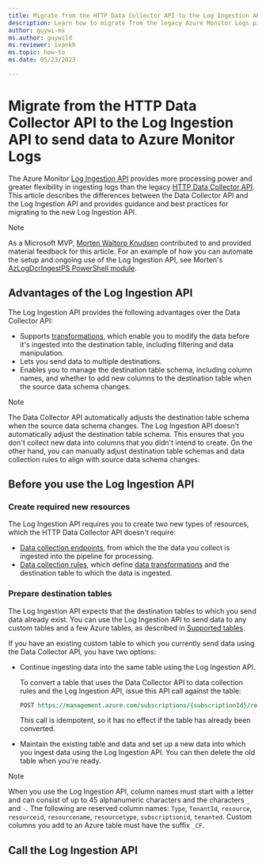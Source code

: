 ```yaml
---
title: Migrate from the HTTP Data Collector API to the Log Ingestion API
description: Learn how to migrate from the legacy Azure Monitor Logs pipeline, which uses the Data Collector API, to the new pipeline, which uses the Log Ingestion API and provides more processing power and greater flexibility.
author: guywi-ms
ms.author: guywild
ms.reviewer: ivankh
ms.topic: how-to 
ms.date: 05/23/2023

---
```


# Migrate from the HTTP Data Collector API to the Log Ingestion API to send data to Azure Monitor Logs

The Azure Monitor [Log Ingestion API](../logs/logs-ingestion-api-overview.md) provides more processing power and greater flexibility in ingesting logs than the legacy [HTTP Data Collector API](../logs/data-collector-api.md). This article describes the differences between the Data Collector API and the Log Ingestion API and provides guidance and best practices for migrating to the new Log Ingestion API.  

> [!NOTE]
> As a Microsoft MVP, [Morten Waltorp Knudsen](https://mortenknudsen.net/) contributed to and provided material feedback for this article. For an example of how you can automate the setup and ongoing use of the Log Ingestion API, see Morten's [AzLogDcrIngestPS PowerShell module](https://github.com/KnudsenMorten/AzLogDcrIngestPS).

## Advantages of the Log Ingestion API

The Log Ingestion API provides the following advantages over the Data Collector API:

- Supports [transformations](../essentials/data-collection-transformations.md), which enable you to modify the data before it's ingested into the destination table, including filtering and data manipulation.
- Lets you send data to multiple destinations.  
- Enables you to manage the destination table schema, including column names, and whether to add new columns to the destination table when the source data schema changes.

> [!NOTE]
> The Data Collector API automatically adjusts the destination table schema when the source data schema changes. The Log Ingestion API doesn't automatically adjust the destination table schema. This ensures that you don't collect new data into columns that you didn't intend to create. On the other hand, you can manually adjust destination table schemas and data collection rules to align with source data schema changes. 

## Before you use the Log Ingestion API

### Create required new resources

The Log Ingestion API requires you to create two new types of resources, which the HTTP Data Collector API doesn't require: 

- [Data collection endpoints](../essentials/data-collection-endpoint-overview.md), from which the the data you collect is ingested into the pipeline for processing.
- [Data collection rules](../essentials/data-collection-rule-overview.md), which define [data transformations](../essentials/data-collection-transformations.md) and the destination table to which the data is ingested.

### Prepare destination tables

The Log Ingestion API expects that the destination tables to which you send data already exist. You can use the Log Ingestion API to send data to any custom tables and a few Azure tables, as described in [Supported tables](../logs/logs-ingestion-api-overview.md#supported-tables).

If you have an existing custom table to which you currently send data using the Data Collector API, you have two options:

- Continue ingesting data into the same table using the Log Ingestion API. 
    
    To convert a table that uses the Data Collector API to data collection rules and the Log Ingestion API, issue this API call against the table:  

    ```rest
    POST https://management.azure.com/subscriptions/{subscriptionId}/resourcegroups/{resourceGroupName}/providers/Microsoft.OperationalInsights/workspaces/{workspaceName}/tables/{tableName}/migrate?api-version=2021-12-01-preview
    ```
    
    This call is idempotent, so it has no effect if the table has already been converted.    

- Maintain the existing table and data and set up a new data into which you ingest data using the Log Ingestion API. You can then delete the old table when you're ready.

> [!NOTE]
> When you use the Log Ingestion API, column names must start with a letter and can consist of up to 45 alphanumeric characters and the characters `_` and `-`. The following are reserved column names: `Type`, `TenantId`, `resource`, `resourceid`, `resourcename`, `resourcetype`, `subscriptionid`, `tenanted`. Custom columns you add to an Azure table must have the suffix `_CF`.

    
## Call the Log Ingestion API
